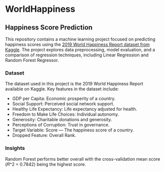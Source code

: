 # WorldHappiness

## Happiness Score Prediction

This repository contains a machine learning project focused on predicting happiness scores using the [2019 World Happiness Report dataset from Kaggle](https://www.kaggle.com/datasets/unsdsn/world-happiness/data). The project explores data preprocessing, model evaluation, and a comparison of regression techniques, including Linear Regression and Random Forest Regressor.

### Dataset

The dataset used in this project is the 2019 World Happiness Report available on Kaggle.
Key features in the dataset include:

- GDP per Capita: Economic prosperity of a country.
- Social Support: Perceived social network support.
- Healthy Life Expectancy: Life expectancy adjusted for health.
- Freedom to Make Life Choices: Individual autonomy.
- Generosity: Charitable donations and generosity.
- Perceptions of Corruption: Trust in governance.
- Target Variable: Score — The happiness score of a country.
- Dropped Feature: Overall Rank.

### Insights
Random Forest performs better overall with the cross-validation mean score (𝑅^2 = 0.7842) being the highest score.
